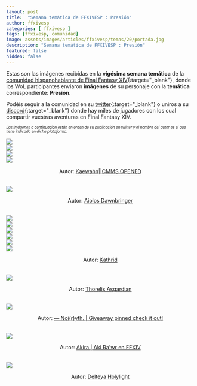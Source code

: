 ```yaml
---
layout: post
title:  "Semana temática de FFXIVESP : Presión"
author: ffxivesp
categories: [ ffxivesp ]
tags: [ffxivesp, comunidad]
image: assets/images/articles/ffxivesp/temas/20/portada.jpg
description: "Semana temática de FFXIVESP : Presión"
featured: false
hidden: false
---
```


Estas son las imágenes recibidas en la **vigésima semana temática** de la [comunidad hispanohablante de Final Fantasy XIV](https://twitter.com/FFXIVESP_){:target="_blank"}, donde los WoL participantes enviaron **imágenes** de su personaje con la **temática** correspondiente: **Presión**.

Podéis seguir a la comunidad en su [twitter](https://twitter.com/FFXIVESP_){:target="_blank"} o uniros a su [discord](https://discord.com/invite/XcYQ2fR){:target="_blank"} donde hay miles de jugadores con los cual compartir vuestras aventuras en Final Fantasy XIV.

<sub><sup><i>Las imágenes a continuación están en orden de su publicación en twitter y el nombre del autor es el que tiene indicado en dicha plataforma.</i></sup></sub>

<script src="https://cdnjs.cloudflare.com/ajax/libs/ekko-lightbox/5.3.0/ekko-lightbox.min.js" integrity="sha512-Y2IiVZeaBwXG1wSV7f13plqlmFOx8MdjuHyYFVoYzhyRr3nH/NMDjTBSswijzADdNzMyWNetbLMfOpIPl6Cv9g==" crossorigin="anonymous" referrerpolicy="no-referrer"></script>
<link rel="stylesheet" href="https://cdnjs.cloudflare.com/ajax/libs/ekko-lightbox/5.3.0/ekko-lightbox.css" integrity="sha512-Velp0ebMKjcd9RiCoaHhLXkR1sFoCCWXNp6w4zj1hfMifYB5441C+sKeBl/T/Ka6NjBiRfBBQRaQq65ekYz3UQ==" crossorigin="anonymous" referrerpolicy="no-referrer" />

<div class="container card">
    <div class="row">
        <div class="col-xl">
            <a href="{{ site.baseurl }}/assets/images/articles/ffxivesp/temas/20/QueenRaikichi94_1.jpg" data-toggle="lightbox"><img src="{{ site.baseurl }}/assets/images/articles/ffxivesp/temas/20/QueenRaikichi94_1.jpg"></a>
        </div>
        <div class="col-xl">
            <a href="{{ site.baseurl }}/assets/images/articles/ffxivesp/temas/20/QueenRaikichi94_2.jpg" data-toggle="lightbox"><img src="{{ site.baseurl }}/assets/images/articles/ffxivesp/temas/20/QueenRaikichi94_2.jpg"></a>
        </div>
    </div>
    <div class="row">
        <div class="col-xl">
            <a href="{{ site.baseurl }}/assets/images/articles/ffxivesp/temas/20/QueenRaikichi94_3.jpg" data-toggle="lightbox"><img src="{{ site.baseurl }}/assets/images/articles/ffxivesp/temas/20/QueenRaikichi94_3.jpg"></a>
        </div>
        <div class="col-xl">
            <a href="{{ site.baseurl }}/assets/images/articles/ffxivesp/temas/20/QueenRaikichi94_4.jpg" data-toggle="lightbox"><img src="{{ site.baseurl }}/assets/images/articles/ffxivesp/temas/20/QueenRaikichi94_4.jpg"></a>
        </div>
    </div>  
    <div class="row">  
        <div class="col-xl">
            <p align="center">Autor: <a href="https://twitter.com/QueenRaikichi94" target="_blank">Kaewahn||CMMS OPENED</a></p>
        </div>
    </div>
</div>    

<br/>

<div class="container card">
    <div class="row">
        <div class="col-xl">
            <a href="{{ site.baseurl }}/assets/images/articles/ffxivesp/temas/20/SpardaStrife.jpg" data-toggle="lightbox"><img src="{{ site.baseurl }}/assets/images/articles/ffxivesp/temas/20/SpardaStrife.jpg"></a>
        </div>
    </div> 
    <div class="row">  
        <div class="col-xl">
            <p align="center">Autor: <a href="https://twitter.com/SpardaStrife" target="_blank">Aiolos Dawnbringer</a></p>
        </div>
    </div>
</div>    

<br/>

<div class="container card">
    <div class="row">
        <div class="col-xl">
            <a href="{{ site.baseurl }}/assets/images/articles/ffxivesp/temas/20/alimoyama_1.jpg" data-toggle="lightbox"><img src="{{ site.baseurl }}/assets/images/articles/ffxivesp/temas/20/alimoyama_1.jpg"></a>
        </div>
        <div class="col-xl">
            <a href="{{ site.baseurl }}/assets/images/articles/ffxivesp/temas/20/alimoyama_2.jpg" data-toggle="lightbox"><img src="{{ site.baseurl }}/assets/images/articles/ffxivesp/temas/20/alimoyama_2.jpg"></a>
        </div>
    </div>
    <div class="row">
        <div class="col-xl">
            <a href="{{ site.baseurl }}/assets/images/articles/ffxivesp/temas/20/alimoyama_3.jpg" data-toggle="lightbox"><img src="{{ site.baseurl }}/assets/images/articles/ffxivesp/temas/20/alimoyama_3.jpg"></a>
        </div>
        <div class="col-xl">
            <a href="{{ site.baseurl }}/assets/images/articles/ffxivesp/temas/20/alimoyama_4.jpg" data-toggle="lightbox"><img src="{{ site.baseurl }}/assets/images/articles/ffxivesp/temas/20/alimoyama_4.jpg"></a>
        </div>
    </div>
    <div class="row">
        <div class="col-xl">
            <a href="{{ site.baseurl }}/assets/images/articles/ffxivesp/temas/20/alimoyama_5.jpg" data-toggle="lightbox"><img src="{{ site.baseurl }}/assets/images/articles/ffxivesp/temas/20/alimoyama_5.jpg"></a>
        </div>
        <div class="col-xl">
            <a href="{{ site.baseurl }}/assets/images/articles/ffxivesp/temas/20/alimoyama_6.jpg" data-toggle="lightbox"><img src="{{ site.baseurl }}/assets/images/articles/ffxivesp/temas/20/alimoyama_6.jpg"></a>
        </div>
    </div>        
    <div class="row">  
        <div class="col-xl">
            <p align="center">Autor: <a href="https://twitter.com/alimoyama" target="_blank">Kathrid </a></p>
        </div>
    </div>
</div>    

<br/>

<div class="container card">
    <div class="row">
        <div class="col-xl">
            <a href="{{ site.baseurl }}/assets/images/articles/ffxivesp/temas/20/ThorelisAsgard1.jpg" data-toggle="lightbox"><img src="{{ site.baseurl }}/assets/images/articles/ffxivesp/temas/20/ThorelisAsgard1.jpg"></a>
        </div>
    </div> 
    <div class="row">  
        <div class="col-xl">
            <p align="center">Autor: <a href="https://twitter.com/ThorelisAsgard1" target="_blank">Thorelis Asgardian</a></p>
        </div>
    </div>
</div>    

<br/>

<div class="container card">
    <div class="row">
        <div class="col-xl">
            <a href="{{ site.baseurl }}/assets/images/articles/ffxivesp/temas/20/YthStories.jpg" data-toggle="lightbox"><img src="{{ site.baseurl }}/assets/images/articles/ffxivesp/temas/20/YthStories.jpg"></a>
        </div>
    </div> 
    <div class="row">  
        <div class="col-xl">
            <p align="center">Autor: <a href="https://twitter.com/YthStories" target="_blank">— Noi(r)yth. | Giveaway pinned check it out!</a></p>
        </div>
    </div>
</div>    

<br/>

<div class="container card">
    <div class="row">
        <div class="col-xl">
            <a href="{{ site.baseurl }}/assets/images/articles/ffxivesp/temas/20/AkiraVay.jpg" data-toggle="lightbox"><img src="{{ site.baseurl }}/assets/images/articles/ffxivesp/temas/20/AkiraVay.jpg"></a>
        </div>
    </div> 
    <div class="row">  
        <div class="col-xl">
            <p align="center">Autor: <a href="https://twitter.com/AkiraVay" target="_blank">Akira | Aki Ra'wr en FFXIV</a></p>
        </div>
    </div>
</div>    

<br/>

<div class="container card">
    <div class="row">
        <div class="col-xl">
            <a href="{{ site.baseurl }}/assets/images/articles/ffxivesp/temas/20/Delteya.jpg" data-toggle="lightbox"><img src="{{ site.baseurl }}/assets/images/articles/ffxivesp/temas/20/Delteya.jpg"></a>
        </div>
    </div> 
    <div class="row">  
        <div class="col-xl">
            <p align="center">Autor: <a href="https://twitter.com/Delteya" target="_blank">Delteya Holylight</a></p>
        </div>
    </div>
</div>    

<br/>

<script>
    $(document).on('click', '[data-toggle="lightbox"]', function(event) {
                event.preventDefault();
                $(this).ekkoLightbox();
            });
</script>
